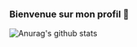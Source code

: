 ### Bienvenue sur mon profil 👋

![Anurag's github stats](https://github-readme-stats.vercel.app/api?username=IceroDev&theme=radical&show_icons=true&locale=fr&count_private=true)
